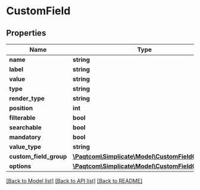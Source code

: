 # CustomField

## Properties

 Name                   | Type                                                                  | Description | Notes      
------------------------|-----------------------------------------------------------------------|-------------|------------
 **name**               | **string**                                                            |             | [optional] 
 **label**              | **string**                                                            |             | [optional] 
 **value**              | **string**                                                            |             | [optional] 
 **type**               | **string**                                                            |             | [optional] 
 **render_type**        | **string**                                                            |             | [optional] 
 **position**           | **int**                                                               |             | [optional] 
 **filterable**         | **bool**                                                              |             | [optional] 
 **searchable**         | **bool**                                                              |             | [optional] 
 **mandatory**          | **bool**                                                              |             | [optional] 
 **value_type**         | **string**                                                            |             | [optional] 
 **custom_field_group** | [**\Paqtcom\Simplicate\Model\CustomFieldGroup**](CustomFieldGroup.md)     |             | [optional] 
 **options**            | [**\Paqtcom\Simplicate\Model\CustomFieldOption[]**](CustomFieldOption.md) |             | [optional] 

[[Back to Model list]](../README.md#documentation-for-models) [[Back to API list]](../README.md#documentation-for-api-endpoints) [[Back to README]](../README.md)


